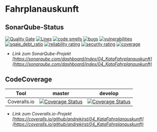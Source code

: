 # Fahrplanauskunft

## SonarQube-Status

[![Quality Gate](https://sonarqube.com/api/badges/gate?key=04_KataFahrplanauskunft)](https://sonarqube.com/dashboard/index/04_KataFahrplanauskunft) [![Lines](https://sonarqube.com/api/badges/measure?key=04_KataFahrplanauskunft&metric=lines)](https://sonarqube.com/dashboard/index/04_KataFahrplanauskunft) [![code smells](https://sonarqube.com/api/badges/measure?key=04_KataFahrplanauskunft&metric=code_smells)](https://sonarqube.com/dashboard/index/04_KataFahrplanauskunft) [![bugs](https://sonarqube.com/api/badges/measure?key=04_KataFahrplanauskunft&metric=bugs)](https://sonarqube.com/dashboard/index/04_KataFahrplanauskunft) [![vulnerabilities](https://sonarqube.com/api/badges/measure?key=04_KataFahrplanauskunft&metric=vulnerabilities)](https://sonarqube.com/dashboard/index/04_KataFahrplanauskunft) [![sqale_debt_ratio](https://sonarqube.com/api/badges/measure?key=04_KataFahrplanauskunft&metric=sqale_debt_ratio)](https://sonarqube.com/dashboard/index/04_KataFahrplanauskunft) [![reliability rating](https://sonarqube.com/api/badges/measure?key=04_KataFahrplanauskunft&metric=reliability_rating)](https://sonarqube.com/dashboard/index/04_KataFahrplanauskunft) [![security rating](https://sonarqube.com/api/badges/measure?key=04_KataFahrplanauskunft&metric=security_rating)](https://sonarqube.com/dashboard/index/04_KataFahrplanauskunft) [![coverage](https://sonarqube.com/api/badges/measure?key=04_KataFahrplanauskunft&metric=coverage)](https://sonarqube.com/dashboard/index/04_KataFahrplanauskunft)

* *Link zum SonarQube-Projekt [https://sonarqube.com/dashboard/index/04_KataFahrplanauskunft](https://sonarqube.com/dashboard/index/04_KataFahrplanauskunft)*

## CodeCoverage

| Tool | master | develop |
|---|---|---|
| Coveralls.io | [![Coverage Status](https://coveralls.io/repos/github/andrekirst/04_KataFahrplanauskunft/badge.svg?branch=master)](https://coveralls.io/github/andrekirst/04_KataFahrplanauskunft?branch=master) | [![Coverage Status](https://coveralls.io/repos/github/andrekirst/04_KataFahrplanauskunft/badge.svg?branch=develop)](https://coveralls.io/github/andrekirst/04_KataFahrplanauskunft?branch=develop) |

* *Link zum Coveralls.io-Projekt [https://coveralls.io/github/andrekirst/04_KataFahrplanauskunft](https://coveralls.io/github/andrekirst/04_KataFahrplanauskunft)*